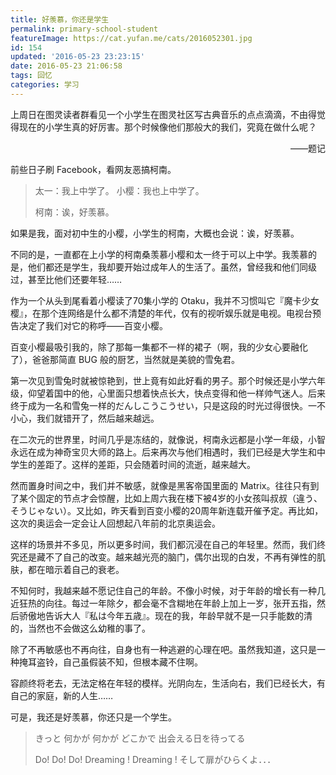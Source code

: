 ```yaml
---
title: 好羡慕，你还是学生
permalink: primary-school-student
featureImage: https://cat.yufan.me/cats/2016052301.jpg
id: 154
updated: '2016-05-23 23:23:15'
date: 2016-05-23 21:06:58
tags: 回忆
categories: 学习
---
```


上周日在图灵读者群看见一个小学生在图灵社区写古典音乐的点点滴滴，不由得觉得现在的小学生真的好厉害。那个时候像他们那般大的我们，究竟在做什么呢？

<p style="text-align: right">——题记</p>

前些日子刷 Facebook，看网友恶搞柯南。

>太一：我上中学了。
>小樱：我也上中学了。
>
>柯南：诶，好羡慕。

如果是我，面对初中生的小樱，小学生的柯南，大概也会说：诶，好羡慕。

<!--more-->

不同的是，一直都在上小学的柯南桑羡慕小樱和太一终于可以上中学。我羡慕的是，他们都还是学生，我却要开始过成年人的生活了。虽然，曾经我和他们同级过，甚至比他们还要年轻……

作为一个从头到尾看着小樱读了70集小学的 Otaku，我并不习惯叫它『魔卡少女樱』，在那个连网络是什么都不清楚的年代，仅有的视听娱乐就是电视。电视台预告决定了我们对它的称呼——百变小樱。

百变小樱最吸引我的，除了那每一集都不一样的裙子（啊，我的少女心要融化了），爸爸那简直 BUG 般的厨艺，当然就是美貌的雪兔君。

第一次见到雪兔时就被惊艳到，世上竟有如此好看的男子。那个时候还是小学六年级，仰望着国中的他，心里面只想着快点长大，快点变得和他一样帅气迷人。后来终于成为一名和雪兔一样的だんしこうこうせい，只是这段的时光过得很快。一不小心，我们就错开了，然后越来越远。

在二次元的世界里，时间几乎是冻结的，就像说，柯南永远都是小学一年级，小智永远在成为神奇宝贝大师的路上。后来再次与他们相遇时，我们已经是大学生和中学生的差距了。这样的差距，只会随着时间的流逝，越来越大。

然而置身时间之中，我们并不敏感，就像是黑客帝国里面的 Matrix。往往只有到了某个固定的节点才会惊醒，比如上周六我在楼下被4岁的小女孩叫叔叔（違う、そうじゃない）。又比如，昨天看到百变小樱的20周年新连载开催予定。再比如，这次的奥运会一定会让人回想起八年前的北京奥运会。

这样的场景并不多见，所以更多时间，我们都沉浸在自己的年轻里。然而，我们终究还是藏不了自己的改变。越来越光亮的脑门，偶尔出现的白发，不再有弹性的肌肤，都在暗示着自己的衰老。

不知何时，我越来越不愿记住自己的年龄。不像小时候，对于年龄的增长有一种几近狂热的向往。每过一年除夕，都会毫不含糊地在年龄上加上一岁，张开五指，然后骄傲地告诉大人『私は今年五歳』。现在的我，年龄早就不是一只手能数的清的，当然也不会做这么幼稚的事了。

除了不再敏感也不再向往，自身也有一种逃避的心理在吧。虽然我知道，这只是一种掩耳盗铃，自己虽假装不知，但根本藏不住啊。

容颜终将老去，无法定格在年轻的模样。光阴向左，生活向右，我们已经长大，有自己的家庭，新的人生……

可是，我还是好羡慕，你还只是一个学生。

>きっと 何かが 何かが どこかで 出会える日を待ってる
>
>Do! Do! Do! Dreaming ! Dreaming ! そして扉がひらくよ．．．
